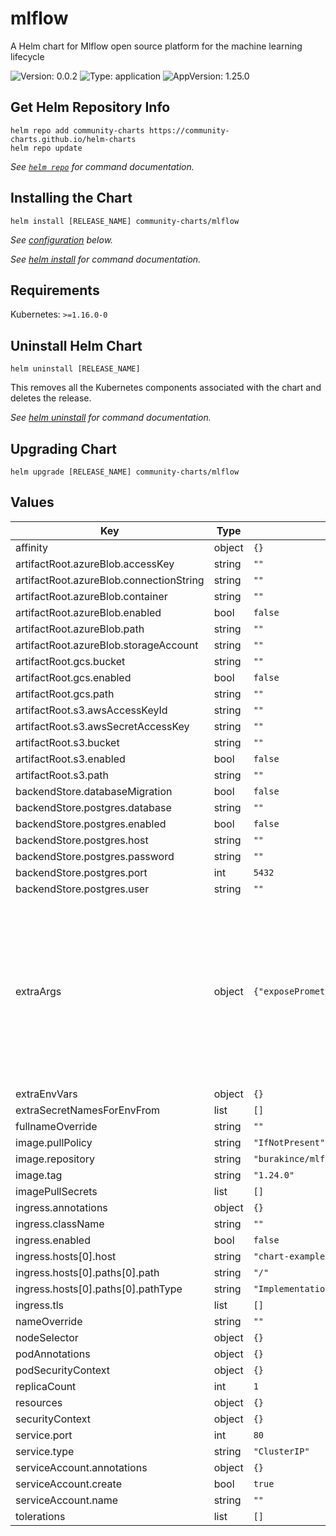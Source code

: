 # mlflow

A Helm chart for Mlflow open source platform for the machine learning lifecycle

![Version: 0.0.2](https://img.shields.io/badge/Version-0.0.2-informational?style=flat-square) ![Type: application](https://img.shields.io/badge/Type-application-informational?style=flat-square) ![AppVersion: 1.25.0](https://img.shields.io/badge/AppVersion-1.25.0-informational?style=flat-square)

## Get Helm Repository Info

```console
helm repo add community-charts https://community-charts.github.io/helm-charts
helm repo update
```

_See [`helm repo`](https://helm.sh/docs/helm/helm_repo/) for command documentation._

## Installing the Chart

```console
helm install [RELEASE_NAME] community-charts/mlflow
```

_See [configuration](#configuration) below._

_See [helm install](https://helm.sh/docs/helm/helm_install/) for command documentation._

## Requirements

Kubernetes: `>=1.16.0-0`

## Uninstall Helm Chart

```console
helm uninstall [RELEASE_NAME]
```

This removes all the Kubernetes components associated with the chart and deletes the release.

_See [helm uninstall](https://helm.sh/docs/helm/helm_uninstall/) for command documentation._

## Upgrading Chart

```console
helm upgrade [RELEASE_NAME] community-charts/mlflow
```

## Values

| Key | Type | Default | Description |
|-----|------|---------|-------------|
| affinity | object | `{}` |  |
| artifactRoot.azureBlob.accessKey | string | `""` |  |
| artifactRoot.azureBlob.connectionString | string | `""` |  |
| artifactRoot.azureBlob.container | string | `""` |  |
| artifactRoot.azureBlob.enabled | bool | `false` |  |
| artifactRoot.azureBlob.path | string | `""` |  |
| artifactRoot.azureBlob.storageAccount | string | `""` |  |
| artifactRoot.gcs.bucket | string | `""` |  |
| artifactRoot.gcs.enabled | bool | `false` |  |
| artifactRoot.gcs.path | string | `""` |  |
| artifactRoot.s3.awsAccessKeyId | string | `""` |  |
| artifactRoot.s3.awsSecretAccessKey | string | `""` |  |
| artifactRoot.s3.bucket | string | `""` |  |
| artifactRoot.s3.enabled | bool | `false` |  |
| artifactRoot.s3.path | string | `""` |  |
| backendStore.databaseMigration | bool | `false` |  |
| backendStore.postgres.database | string | `""` |  |
| backendStore.postgres.enabled | bool | `false` |  |
| backendStore.postgres.host | string | `""` |  |
| backendStore.postgres.password | string | `""` |  |
| backendStore.postgres.port | int | `5432` |  |
| backendStore.postgres.user | string | `""` |  |
| extraArgs | object | `{"exposePrometheus":"/mlflow/metrics"}` | A map of arguments and values to pass to the `mlflow server` command Keys must be camelcase. Helm will turn them to kebabcase style. |
| extraEnvVars | object | `{}` |  |
| extraSecretNamesForEnvFrom | list | `[]` |  |
| fullnameOverride | string | `""` |  |
| image.pullPolicy | string | `"IfNotPresent"` |  |
| image.repository | string | `"burakince/mlflow"` |  |
| image.tag | string | `"1.24.0"` |  |
| imagePullSecrets | list | `[]` |  |
| ingress.annotations | object | `{}` |  |
| ingress.className | string | `""` |  |
| ingress.enabled | bool | `false` |  |
| ingress.hosts[0].host | string | `"chart-example.local"` |  |
| ingress.hosts[0].paths[0].path | string | `"/"` |  |
| ingress.hosts[0].paths[0].pathType | string | `"ImplementationSpecific"` |  |
| ingress.tls | list | `[]` |  |
| nameOverride | string | `""` |  |
| nodeSelector | object | `{}` |  |
| podAnnotations | object | `{}` |  |
| podSecurityContext | object | `{}` |  |
| replicaCount | int | `1` |  |
| resources | object | `{}` |  |
| securityContext | object | `{}` |  |
| service.port | int | `80` |  |
| service.type | string | `"ClusterIP"` |  |
| serviceAccount.annotations | object | `{}` |  |
| serviceAccount.create | bool | `true` |  |
| serviceAccount.name | string | `""` |  |
| tolerations | list | `[]` |  |
